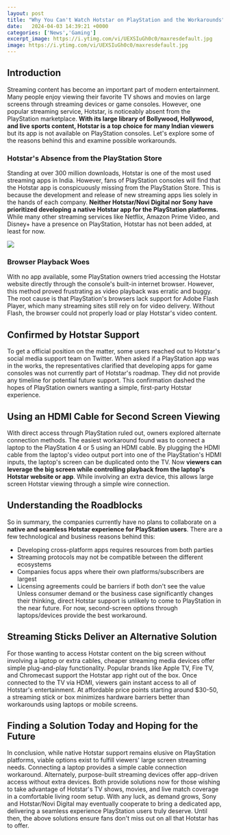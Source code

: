 ```yaml
---
layout: post
title: "Why You Can't Watch Hotstar on PlayStation and the Workarounds"
date:   2024-04-03 14:39:21 +0000
categories: ['News','Gaming']
excerpt_image: https://i.ytimg.com/vi/UEXSIuGh0c0/maxresdefault.jpg
image: https://i.ytimg.com/vi/UEXSIuGh0c0/maxresdefault.jpg
---
```


## Introduction
Streaming content has become an important part of modern entertainment. Many people enjoy viewing their favorite TV shows and movies on large screens through streaming devices or game consoles. However, one popular streaming service, Hotstar, is noticeably absent from the PlayStation marketplace. **With its large library of Bollywood, Hollywood, and live sports content, Hotstar is a top choice for many Indian viewers** but its app is not available on PlayStation consoles. Let's explore some of the reasons behind this and examine possible workarounds.
### Hotstar's Absence from the PlayStation Store
Standing at over 300 million downloads, Hotstar is one of the most used streaming apps in India. However, fans of PlayStation consoles will find that the Hotstar app is conspicuously missing from the PlayStation Store. This is because the development and release of new streaming apps lies solely in the hands of each company. **Neither Hotstar/Novi Digital nor Sony have prioritized developing a native Hotstar app for the PlayStation platforms.** While many other streaming services like Netflix, Amazon Prime Video, and Disney+ have a presence on PlayStation, Hotstar has not been added, at least for now.

![](https://candid.technology/wp-content/uploads/2020/05/Disney-Hotstar-by-Candid.Technology-113.jpg)
### Browser Playback Woes
With no app available, some PlayStation owners tried accessing the Hotstar website directly through the console's built-in internet browser. However, this method proved frustrating as video playback was erratic and buggy. The root cause is that PlayStation's browsers lack support for Adobe Flash Player, which many streaming sites still rely on for video delivery. Without Flash, the browser could not properly load or play Hotstar's video content.
## Confirmed by Hotstar Support  
To get a official position on the matter, some users reached out to Hotstar's social media support team on Twitter. When asked if a PlayStation app was in the works, the representatives clarified that developing apps for game consoles was not currently part of Hotstar's roadmap. They did not provide any timeline for potential future support. This confirmation dashed the hopes of PlayStation owners wanting a simple, first-party Hotstar experience.
## Using an HDMI Cable for Second Screen Viewing
With direct access through PlayStation ruled out, owners explored alternate connection methods. The easiest workaround found was to connect a laptop to the PlayStation 4 or 5 using an HDMI cable. By plugging the HDMI cable from the laptop's video output port into one of the PlayStation's HDMI inputs, the laptop's screen can be duplicated onto the TV. Now **viewers can leverage the big screen while controlling playback from the laptop's Hotstar website or app**. While involving an extra device, this allows large screen Hotstar viewing through a simple wire connection.
## Understanding the Roadblocks  
So in summary, the companies currently have no plans to collaborate on a **native and seamless Hotstar experience for PlayStation users**. There are a few technological and business reasons behind this:
- Developing cross-platform apps requires resources from both parties 
- Streaming protocols may not be compatible between the different ecosystems
- Companies focus apps where their own platforms/subscribers are largest
- Licensing agreements could be barriers if both don't see the value
Unless consumer demand or the business case significantly changes their thinking, direct Hotstar support is unlikely to come to PlayStation in the near future. For now, second-screen options through laptops/devices provide the best workaround.
## Streaming Sticks Deliver an Alternative Solution
For those wanting to access Hotstar content on the big screen without involving a laptop or extra cables, cheaper streaming media devices offer simple plug-and-play functionality. Popular brands like Apple TV, Fire TV, and Chromecast support the Hotstar app right out of the box. Once connected to the TV via HDMI, viewers gain instant access to all of Hotstar's entertainment. At affordable price points starting around $30-50, a streaming stick or box minimizes hardware barriers better than workarounds using laptops or mobile screens.
## Finding a Solution Today and Hoping for the Future  
In conclusion, while native Hotstar support remains elusive on PlayStation platforms, viable options exist to fulfill viewers' large screen streaming needs. Connecting a laptop provides a simple cable connection workaround. Alternately, purpose-built streaming devices offer app-driven access without extra devices. Both provide solutions now for those wishing to take advantage of Hotstar's TV shows, movies, and live match coverage in a comfortable living room setup. With any luck, as demand grows, Sony and Hotstar/Novi Digital may eventually cooperate to bring a dedicated app, delivering a seamless experience PlayStation users truly deserve. Until then, the above solutions ensure fans don't miss out on all that Hotstar has to offer.